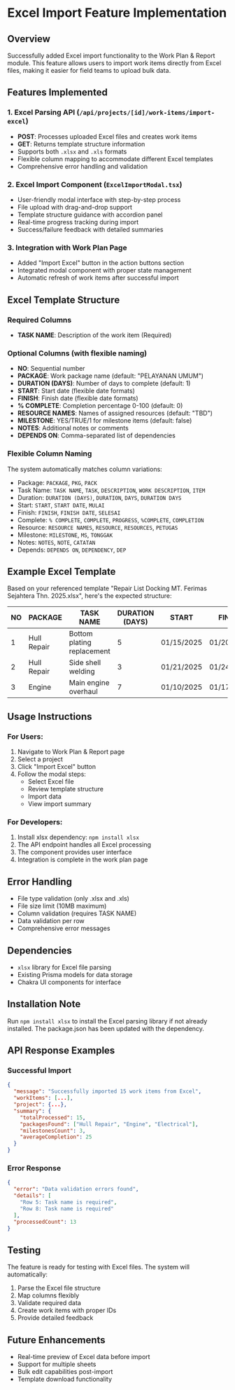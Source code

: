 # Excel Import Feature Implementation

## Overview
Successfully added Excel import functionality to the Work Plan & Report module. This feature allows users to import work items directly from Excel files, making it easier for field teams to upload bulk data.

## Features Implemented

### 1. Excel Parsing API (`/api/projects/[id]/work-items/import-excel`)
- **POST**: Processes uploaded Excel files and creates work items
- **GET**: Returns template structure information
- Supports both `.xlsx` and `.xls` formats
- Flexible column mapping to accommodate different Excel templates
- Comprehensive error handling and validation

### 2. Excel Import Component (`ExcelImportModal.tsx`)
- User-friendly modal interface with step-by-step process
- File upload with drag-and-drop support
- Template structure guidance with accordion panel
- Real-time progress tracking during import
- Success/failure feedback with detailed summaries

### 3. Integration with Work Plan Page
- Added "Import Excel" button in the action buttons section
- Integrated modal component with proper state management
- Automatic refresh of work items after successful import

## Excel Template Structure

### Required Columns
- **TASK NAME**: Description of the work item (Required)

### Optional Columns (with flexible naming)
- **NO**: Sequential number
- **PACKAGE**: Work package name (default: "PELAYANAN UMUM")
- **DURATION (DAYS)**: Number of days to complete (default: 1)
- **START**: Start date (flexible date formats)
- **FINISH**: Finish date (flexible date formats)
- **% COMPLETE**: Completion percentage 0-100 (default: 0)
- **RESOURCE NAMES**: Names of assigned resources (default: "TBD")
- **MILESTONE**: YES/TRUE/1 for milestone items (default: false)
- **NOTES**: Additional notes or comments
- **DEPENDS ON**: Comma-separated list of dependencies

### Flexible Column Naming
The system automatically matches column variations:
- Package: `PACKAGE`, `PKG`, `PACK`
- Task Name: `TASK NAME`, `TASK`, `DESCRIPTION`, `WORK DESCRIPTION`, `ITEM`
- Duration: `DURATION (DAYS)`, `DURATION`, `DAYS`, `DURATION DAYS`
- Start: `START`, `START DATE`, `MULAI`
- Finish: `FINISH`, `FINISH DATE`, `SELESAI`
- Complete: `% COMPLETE`, `COMPLETE`, `PROGRESS`, `%COMPLETE`, `COMPLETION`
- Resource: `RESOURCE NAMES`, `RESOURCE`, `RESOURCES`, `PETUGAS`
- Milestone: `MILESTONE`, `MS`, `TONGGAK`
- Notes: `NOTES`, `NOTE`, `CATATAN`
- Depends: `DEPENDS ON`, `DEPENDENCY`, `DEP`

## Example Excel Template

Based on your referenced template "Repair List Docking MT. Ferimas Sejahtera Thn. 2025.xlsx", here's the expected structure:

| NO | PACKAGE | TASK NAME | DURATION (DAYS) | START | FINISH | % COMPLETE | RESOURCE NAMES | MILESTONE | NOTES | DEPENDS ON |
|----|---------|-----------|-----------------|-------|--------|------------|----------------|-----------|-------|------------|
| 1 | Hull Repair | Bottom plating replacement | 5 | 01/15/2025 | 01/20/2025 | 0 | Welder Team A | NO | Critical repair | |
| 2 | Hull Repair | Side shell welding | 3 | 01/21/2025 | 01/24/2025 | 25 | Welder Team B | NO | | T-001 |
| 3 | Engine | Main engine overhaul | 7 | 01/10/2025 | 01/17/2025 | 50 | Engine Team | YES | Major milestone | |

## Usage Instructions

### For Users:
1. Navigate to Work Plan & Report page
2. Select a project
3. Click "Import Excel" button
4. Follow the modal steps:
   - Select Excel file
   - Review template structure
   - Import data
   - View import summary

### For Developers:
1. Install xlsx dependency: `npm install xlsx`
2. The API endpoint handles all Excel processing
3. The component provides user interface
4. Integration is complete in the work plan page

## Error Handling
- File type validation (only .xlsx and .xls)
- File size limit (10MB maximum)
- Column validation (requires TASK NAME)
- Data validation per row
- Comprehensive error messages

## Dependencies
- `xlsx` library for Excel file parsing
- Existing Prisma models for data storage
- Chakra UI components for interface

## Installation Note
Run `npm install xlsx` to install the Excel parsing library if not already installed. The package.json has been updated with the dependency.

## API Response Examples

### Successful Import
```json
{
  "message": "Successfully imported 15 work items from Excel",
  "workItems": [...],
  "project": {...},
  "summary": {
    "totalProcessed": 15,
    "packagesFound": ["Hull Repair", "Engine", "Electrical"],
    "milestonesCount": 3,
    "averageCompletion": 25
  }
}
```

### Error Response
```json
{
  "error": "Data validation errors found",
  "details": [
    "Row 5: Task name is required",
    "Row 8: Task name is required"
  ],
  "processedCount": 13
}
```

## Testing
The feature is ready for testing with Excel files. The system will automatically:
1. Parse the Excel file structure
2. Map columns flexibly
3. Validate required data
4. Create work items with proper IDs
5. Provide detailed feedback

## Future Enhancements
- Real-time preview of Excel data before import
- Support for multiple sheets
- Bulk edit capabilities post-import
- Template download functionality